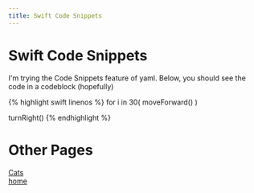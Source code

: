 ```yaml
---
title: Swift Code Snippets
---
```


# Swift Code Snippets

I'm trying the Code Snippets feature of yaml.
Below, you should see the code in a codeblock (hopefully)

{% highlight swift linenos %}
for i in 30(
	moveForward()
	)

turnRight()
{% endhighlight %}

# Other Pages

[Cats](/cats.md)  
[home](/site/index.md)


